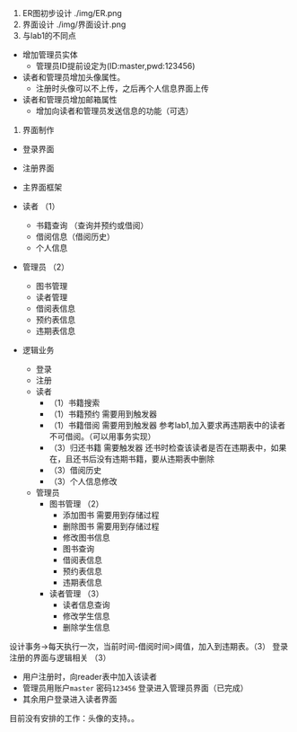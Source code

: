 
1. ER图初步设计 ./img/ER.png
2. 界面设计 ./img/界面设计.png
3. 与lab1的不同点
* 增加管理员实体
  * 管理员ID提前设定为(ID:master,pwd:123456)
* 读者和管理员增加头像属性。
  * 注册时头像可以不上传，之后再个人信息界面上传
* 读者和管理员增加邮箱属性
  * 增加向读者和管理员发送信息的功能（可选）

1. 界面制作
  * 登录界面
  * 注册界面
  * 主界面框架
  * 读者  （1）
    * 书籍查询 （查询并预约或借阅）
    * 借阅信息（借阅历史）
    * 个人信息
  * 管理员 （2）
    * 图书管理 
    * 读者管理
    * 借阅表信息
    * 预约表信息
    * 违期表信息

* 逻辑业务
  * 登录
  * 注册
  * 读者 
    * （1）书籍搜索
    * （1）书籍预约 需要用到触发器
    * （1）书籍借阅 需要用到触发器 参考lab1,加入要求再违期表中的读者不可借阅。（可以用事务实现）
    * （3）归还书籍 需要触发器 还书时检查该读者是否在违期表中，如果在，且还书后没有违期书籍，要从违期表中删除
    * （3）借阅历史
    * （3）个人信息修改
  * 管理员 
    * 图书管理 （2）
      * 添加图书 需要用到存储过程
      * 删除图书 需要用到存储过程
      * 修改图书信息 
      * 图书查询
      * 借阅表信息
      * 预约表信息
      * 违期表信息
    * 读者管理 （3）  
      * 读者信息查询 
      * 修改学生信息 
      * 删除学生信息
  

设计事务->每天执行一次，当前时间-借阅时间>阈值，加入到违期表。（3）
登录注册的界面与逻辑相关 （3）
  * 用户注册时，向reader表中加入该读者
  * 管理员用账户`master` 密码`123456` 登录进入管理员界面（已完成）
  * 其余用户登录进入读者界面


目前没有安排的工作：头像的支持。。

